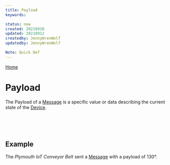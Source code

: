 ```yaml
---
title: Payload
keywords: 

status: new
created: 20210910
updated: 20210912
createdby: JennyWrenWolf
updatedby: JennyWrenWolf

Note: Quick Def
---
```

[Home](../Index.md)

# Payload

The Payload of a [Message](./Glossary/Message.md) is a specific value or data describing the current state of the [Device](./Glossary/Device.md).

<br>
<br>
<br>

## Example

The *Plymouth IoT Conveyor Belt* sent a [Message](./Glossary/Message.md) with a payload of 130°.